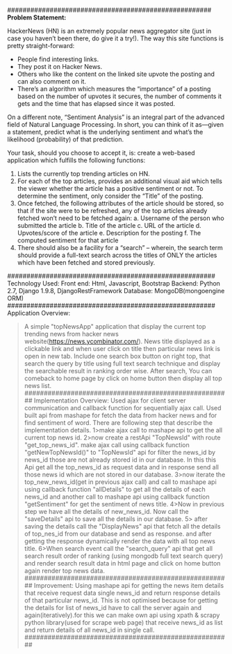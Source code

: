 ##################################################### 
**Problem Statement:**

  HackerNews (HN) is an extremely popular news aggregator site (just in case you haven’t been there, do give it a try!).
  The way this site functions is pretty straight-forward:
  
  * People find interesting links.
  * They post it on Hacker News.
  * Others who like the content on the linked site upvote the posting and can also comment on it.
  * There’s an algorithm which measures the “importance” of a posting based on the number of upvotes it secures, the number of comments it gets and the time that has elapsed since it was posted.
  
  On a different note, “Sentiment Analysis” is an integral part of the advanced field of Natural Language Processing.
  In short, you can think of it as—given a statement, predict what is the underlying sentiment and what’s the likelihood
  (probability) of that prediction.

  Your task, should you choose to accept it, is: create a web-based application which fulfills the following functions:
  1. Lists the currently top trending articles on HN.
  2. For each of the top articles, provides an additional visual aid which tells the viewer whether the article has a positive sentiment or not. To determine the sentiment, only consider the “Title” of the posting.
  3. Once fetched, the following attributes of the article should be stored, so that if the site were to be refreshed, any of the top articles already fetched won’t need to be fetched again:
    a. Username of the person who submitted the article
    b. Title of the article
    c. URL of the article
    d. Upvotes/score of the article
    e. Description for the posting
    f. The computed sentiment for that article
  4. There should also be a facility for a “search” – wherein, the search term should provide a full-text search across the titles of ONLY the articles which have been fetched and stored previously.

######################################################  
Technology Used: 
 Front end: Html, Javascript, Bootstrap
 Backend: Python 2.7, Django 1.9.8, DjangoRestFramework
 Database: MongoDB(mongoengine ORM)
######################################################
Application Overview:
  >A simple "topNewsApp" application that display the current top trending news from hacker news website(https://news.ycombinator.com/).
  >News title displayed as a clickable link and when user click on title then particular news link is open in new tab.
  >Include one search box button on right top, that search the query by title using full text search technique and display the
    searchable result in ranking order wise.
  >After search, You can comeback to home page by click on home button then display all top news list.
######################################################
Implementation Overview:
> Used ajax for client server communication and callback function for sequentially ajax call.
> Used  built api from mashape for fetch the data from hacker news and for find sentiment of word.
>There are following step that describe the implementation details.
    1>make ajax call to mashape api to get the all current top news id.
    2>now create a restApi "TopNewsId" with route "get_top_news_id".
      make ajax call using callback function "getNewTopNewsId()" to "TopNewsId" api for filter the news_id by news_id those are not
      already stored id in our database.
     In this this Api get all the top_news_id as request data and in response send all those news id which are not stored in our database.
    3>now iterate the top_new_news_id(get in previous ajax call) and call to mashape api using callback function "allDetails"
      to get all the details of each news_id and another call to mashape api using callback function "getSentiment" for get
      the sentiment of news title.
    4>Now in previous step we have all the details of new_news_id. Now call the "saveDetails" api to save all the details in our database.
    5> after saving the details call the "DisplayNews" api that fetch all the details of top_nes_id from our database and send as response.
      and after getting the response dynamically render the data with all top news title.
    6>When search event call the "search_query" api that get all search result order of ranking (using mongodb full text search query)
      and render search result data in html page and click on home button again render top news data.
######################################################
Improvement:
    Using mashape api for getting the news item details that receive request data single news_id and return response details
    of that particular news_id. This is not optimised because for getting the details for list of news_id have to call the
    server again and again(iteratively).for this we can make own api using xpath & scrapy python library(used for scrape web page)
    that receive news_id as list and return details of all news_id in single call.
######################################################
